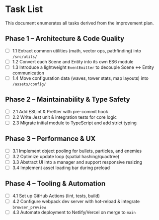 # Task List

This document enumerates all tasks derived from the improvement plan.

## Phase 1 – Architecture & Code Quality
- [ ] 1.1 Extract common utilities (math, vector ops, pathfinding) into `/src/utils/`
- [ ] 1.2 Convert each Scene and Entity into its own ES6 module
- [ ] 1.3 Introduce a lightweight `EventEmitter` to decouple Scene ↔ Entity communication
- [ ] 1.4 Move configuration data (waves, tower stats, map layouts) into `/assets/config/`

## Phase 2 – Maintainability & Type Safety
- [ ] 2.1 Add ESLint & Prettier with pre-commit hook
- [ ] 2.2 Write Jest unit & integration tests for core logic
- [ ] 2.3 Migrate initial module to TypeScript and add strict typing

## Phase 3 – Performance & UX
- [ ] 3.1 Implement object pooling for bullets, particles, and enemies
- [ ] 3.2 Optimize update loop (spatial hashing/quadtree)
- [ ] 3.3 Abstract UI into a manager and support responsive resizing
- [ ] 3.4 Implement asset loading bar during preload

## Phase 4 – Tooling & Automation
- [ ] 4.1 Set up GitHub Actions (lint, tests, build)
- [ ] 4.2 Configure webpack dev server with hot-reload & integrate `browser_preview`
- [ ] 4.3 Automate deployment to Netlify/Vercel on merge to `main`
